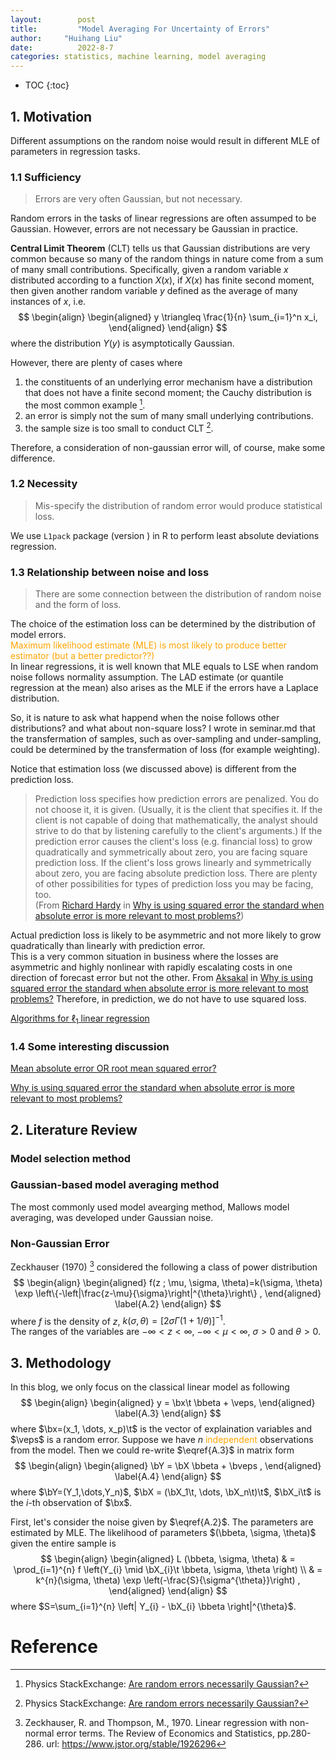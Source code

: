 ```yaml
---
layout: 	   post
title:  	   "Model Averaging For Uncertainty of Errors"
author:   	"Huihang Liu"
date:   	   2022-8-7
categories: statistics, machine learning, model averaging
---
```


* TOC
{:toc}

## 1. Motivation

Different assumptions on the random noise would result in different MLE of parameters in regression tasks. 

### 1.1 Sufficiency

> Errors are very often Gaussian, but not necessary. 

Random errors in the tasks of linear regressions are often assumped to be Gaussian. 
However, errors are not necessary be Gaussian in practice. 


**Central Limit Theorem** (CLT) tells us that Gaussian distributions are very common because so many of the random things in nature come from a sum of many small contributions. 
Specifically, given a random variable $x$ distributed according to a function $X(x)$, if $X(x)$ has finite second moment, then given another random variable $y$ defined as the average of many instances of $x$, i.e.
$$
\begin{align}
  \begin{aligned}
    y \triangleq \frac{1}{n} \sum_{i=1}^n x_i,
  \end{aligned}
\end{align}
$$
where the distribution $Y(y)$ is asymptotically Gaussian. 

However, there are plenty of cases where 
1. the constituents of an underlying error mechanism have a distribution that does not have a finite second moment; the Cauchy distribution is the most common example [^1]. 
2. an error is simply not the sum of many small underlying contributions.
3. the sample size is too small to conduct CLT [^1]. 

Therefore, a consideration of non-gaussian error will, of course, make some difference. 

### 1.2 Necessity

> Mis-specify the distribution of random error would produce statistical loss. 

We use ```L1pack``` package (version ) in R to perform least absolute deviations regression. 

### 1.3 Relationship between noise and loss

> There are some connection between the distribution of random noise and the form of loss. 

The choice of the estimation loss can be determined by the distribution of model errors.  
<font color="orange">Maximum likelihood estimate (MLE) is most likely to produce better estimator (but a better predictor??) </font>  
In linear regressions, it is well known that MLE equals to LSE when random noise follows normality assumption. 
The LAD estimate (or quantile regression at the mean) also arises as the MLE if the errors have a Laplace distribution.

So, it is nature to ask what happend when the noise follows other distributions? and what about non-square loss? 
I wrote in seminar.md that the transfermation of samples, such as over-sampling and under-sampling, could be determined by the transfermation of loss (for example weighting). 

Notice that estimation loss (we discussed above) is different from the prediction loss. 

> Prediction loss specifies how prediction errors are penalized. You do not choose it, it is given. (Usually, it is the client that specifies it. If the client is not capable of doing that mathematically, the analyst should strive to do that by listening carefully to the client's arguments.) If the prediction error causes the client's loss (e.g. financial loss) to grow quadratically and symmetrically about zero, you are facing square prediction loss. If the client's loss grows linearly and symmetrically about zero, you are facing absolute prediction loss. There are plenty of other possibilities for types of prediction loss you may be facing, too.  
(From [Richard Hardy](https://stats.stackexchange.com/users/53690/richard-hardy) in [Why is using squared error the standard when absolute error is more relevant to most problems?](https://stats.stackexchange.com/q/470628))


Actual prediction loss is likely to be asymmetric and not more likely to grow quadratically than linearly with prediction error.  
This is a very common situation in business where the losses are asymmetric and highly nonlinear with rapidly escalating costs in one direction of forecast error but not the other. From [Aksakal](https://stats.stackexchange.com/users/36041/aksakal) in [Why is using squared error the standard when absolute error is more relevant to most problems?](https://stats.stackexchange.com/q/470628)
Therefore, in prediction, we do not have to use squared loss. 

[Algorithms for $\ell_1$ linear regression](https://chaoxuprime.com/posts/2019-03-28-l1-linear-regression.html)

### 1.4 Some interesting discussion

[Mean absolute error OR root mean squared error?](https://stats.stackexchange.com/questions/48267/mean-absolute-error-or-root-mean-squared-error)

[Why is using squared error the standard when absolute error is more relevant to most problems?](https://stats.stackexchange.com/questions/470626/why-is-using-squared-error-the-standard-when-absolute-error-is-more-relevant-to)

## 2. Literature Review

### Model selection method


### Gaussian-based model averaging method

The most commonly used model avearging method, Mallows model averaging, was developed under Gaussian noise. 

### Non-Gaussian Error

Zeckhauser (1970) [^2] considered the following a class of power distribution
$$
\begin{align}
  \begin{aligned}
    f(z ; \mu, \sigma, \theta)=k(\sigma, \theta) \exp \left\{-\left|\frac{z-\mu}{\sigma}\right|^{\theta}\right\} , 
  \end{aligned}
  \label{A.2}
\end{align}
$$
where $f$ is the density of $z$, $k(\sigma, \theta)=[2 \sigma \Gamma(1+1 / \theta)]^{-1}$.  
The ranges of the variables are $-\infty<z<\infty$, $-\infty<\mu<\infty$, $\sigma>0$ and $\theta>0$. 





## 3. Methodology

In this blog, we only focus on the classical linear model as following
$$
\begin{align}
  \begin{aligned}
    y = \bx\t \bbeta + \veps, 
  \end{aligned}
  \label{A.3}
\end{align}
$$
where $\bx=(x_1, \dots, x_p)\t$ is the vector of explaination variables and $\veps$ is a random error. 
Suppose we have $n$ <font color="orange">independent</font> observations from the model. 
Then we could re-write $\eqref{A.3}$ in matrix form
$$
\begin{align}
  \begin{aligned}
    \bY = \bX \bbeta + \bveps ,
  \end{aligned}
  \label{A.4}
\end{align}
$$
where $\bY=(Y_1,\dots,Y_n)$, $\bX = (\bX_1\t, \dots, \bX_n\t)\t$, $\bX_i\t$ is the $i$-th observation of $\bx$. 

First, let's consider the noise given by $\eqref{A.2}$. 
The parameters are estimated by MLE. 
The likelihood of parameters $(\bbeta, \sigma, \theta)$ given the entire sample is
$$
\begin{align}
  \begin{aligned}
    L (\bbeta, \sigma, \theta) 
    & = \prod_{i=1}^{n} f \left(Y_{i} \mid \bX_{i}\t \bbeta, \sigma, \theta \right) \\
    & = k^{n}(\sigma, \theta) \exp \left(-\frac{S}{\sigma^{\theta}}\right) , 
  \end{aligned}
\end{align}
$$
where $S=\sum_{i=1}^{n} \left| Y_{i} - \bX_{i} \bbeta \right|^{\theta}$. 


# Reference

[^1]: Physics StackExchange: [Are random errors necessarily Gaussian?](https://physics.stackexchange.com/questions/400824/are-random-errors-necessarily-gaussian?newreg=742fe6673bc3449a8ae386fb69866988)

[^2]: Zeckhauser, R. and Thompson, M., 1970. Linear regression with non-normal error terms. The Review of Economics and Statistics, pp.280-286. url: https://www.jstor.org/stable/1926296